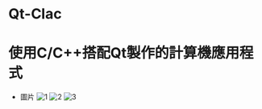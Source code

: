 # Qt-Clac
# 使用C/C++搭配Qt製作的計算機應用程式

* 圖片
![1](https://github.com/NiYeh/Qt-Clac/assets/108889900/96d1fc72-ed47-4560-8034-40b77c6b9cfa)
![2](https://github.com/NiYeh/Qt-Clac/assets/108889900/13d3dd5f-90bb-4c5e-b921-605db16c63c7)
![3](https://github.com/NiYeh/Qt-Clac/assets/108889900/c99602f5-7598-4265-897f-deb3016f8e29)
